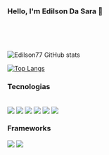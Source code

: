 ### Hello, I'm Edilson Da Sara 👋
</br>
</br>
</br>


![Edilson77 GitHub stats](https://github-readme-stats.vercel.app/api?username=Edilson77&show_icons=true&theme=radical)

[![Top Langs](https://github-readme-stats.vercel.app/api/top-langs/?username=Edilson77)](https://github.com/anuraghazra/github-readme-stats)

### Tecnologias

<div style="display:inline_block">
</br>
<img align="center" src="https://img.shields.io/badge/HTML5-E34F26?style=for-the-badge&logohtml5&logoColor=white" />
<img align="center" src="https://img.shields.io/badge/CSS3-1572B6?style=for-the-badge&logo=css3&logoColor=white" />
<img align="center" src="https://img.shields.io/badge/JavaScript-323330?style=for-the-badge&logo=javascript&logoColor=F7DF1E" />
<img align="center" src="https://img.shields.io/badge/Python-FFD43B?style=for-the-badge&logo=python&logoColor=blue" />
<img align="center" src="https://img.shields.io/badge/PHP-777BB4?style=for-the-badge&logo=php&logoColor=white" />
 <!--<img align="center" src="https://img.shields.io/badge/Node.js-43853D?style=for-the-badge&logo=node.js&logoColor=white" />-->
<img align="center" src="https://img.shields.io/badge/Java-ED8B00?style=for-the-badge&logo=java&logoColor=white" />
</div>


### Frameworks
<div style="display:inline_block">
<img align="center" src="https://img.shields.io/badge/Bootstrap-563D7C?style=for-the-badge&logo=bootstrap&logoColor=white" /> 

<img align="center" src="https://img.shields.io/badge/Laravel-FF2D20?style=for-the-badge&logo=laravel&logoColor=white" />

</div> 
